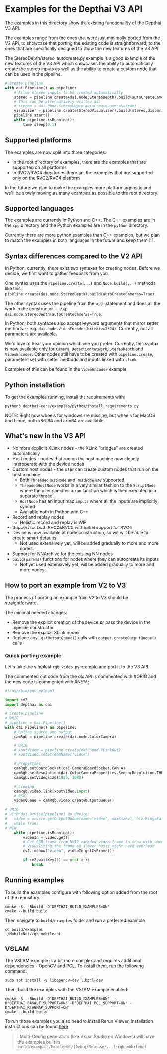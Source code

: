 # Examples for the Depthai V3 API

The examples in this directory show the existing functionality of the Depthai V3 API.

The examples range from the ones that were just minimally ported from the V2 API, to showcase that porting the existing code is straightforward,
to the ones that are specifically designed to show the new features of the V3 API.

The StereoDepth/stereo_autocreate.py example is a good example of the new features of the V3 API which showcases the ability to automatically create the stereo inputs
as well as the ability to create a custom node that can be used in the pipeline.

```python
# Create pipeline
with dai.Pipeline() as pipeline:
    # Allow stereo inputs to be created automatically
    stereo = pipeline.create(dai.node.StereoDepth).build(autoCreateCameras=True)
    # This can be alternatively written as:
    # stereo = dai.node.StereoDepth(autoCreateCameras=True)
    visualizer = pipeline.create(StereoVisualizer).build(stereo.disparity)
    pipeline.start()
    while pipeline.isRunning():
        time.sleep(0.1)
```

## Supported platforms
The examples are now split into three categories:
* In the root directory of examples, there are the examples that are supported on all platforms
* In RVC2/RVC4 directories there are the examples that are supported only on the RVC2/RVC4 platform

In the future we plan to make the examples more platform agnostic and we'll be slowly moving as many examples as possible to the root directory.

## Supported languages
The examples are currently in Python and C++. The C++ examples are in the `cpp` directory and the Python examples are in the `python` directory.

Currently there are more python examples than C++ examples, but we plan to match the examples in both languages in the future and keep them 1:1.

## Syntax differences compared to the V2 API

In Python, currently, there exist two syntaxes for creating nodes. Before we decide, we first want to gather feedback from you.

One syntax uses the `Pipeline.create(...)` and `Node.build(...)` methods like this `pipeline.create(dai.node.StereoDepth).build(autoCreateCameras=True)`.

The other syntax uses the pipeline from the `with` statement and does all the work in the constructor -- e.g. `dai.node.StereoDepth(autoCreateCameras=True`.

In Python, both syntaxes also accept keyword arguments that mirror setter methods -- e.g. `dai.node.VideoEncoder(bitrate=2*24)`. Currently, not all parameters are available.

We'd love to hear your opinion which one you prefer. Currently, this syntax is now available only for `Camera`, `DetectionNetwork`, `StereoDepth` and `VideoEncoder`. Other nodes still have to be created with `pipeline.create`, parameters set with setter methods and inputs linked with `.link`.

Examples of this can be found in the `VideoEncoder` example.

## Python installation

To get the examples running, install the requirements with:

```
python3 depthai-core/examples/python/install_requirements.py
```

NOTE: Right now wheels for windows are missing, but wheels for MacOS and Linux, both x86_64 and arm64 are available.

## What's new in the V3 API
* No more expliclit XLink nodes - the XLink "bridges" are created automatically
* Host nodes - nodes that run on the host machine now cleanly interoperate with the device nodes
* Custom host nodes - the user can create custom nodes that run on the host machine
  * Both `ThreadedHostNode` and `HostNode` are supported.
  * `ThreadedHostNode` works in a very similar fashion to the `ScriptNode` where the user specifes a `run` function which is then executed in a separate thread.
  * `HostNode` has an input map `inputs` where all the inputs are implicitly synced
  * Available both in Python and C++
* Record and replay nodes
  * Holistic record and replay is WIP
* Support for both RVC2&RVC3 with initial support for RVC4
* Device is now available at node construction, so we will be able to create smart defaults
  * Not used extensively yet, will be added gradually to more and more nodes.
* Support for NNArchive for the existing NN nodes
* `build(params)` functions for nodes where they can autocreate its inputs
  * Not yet used extensively yet, will be added gradually to more and more nodes.


## How to port an example from V2 to V3
The process of porting an example from V2 to V3 should be straightforward.

The minimal needed changes:
* Remove the explicit creation of the device **or** pass the device in the pipeline constructor
* Remove the explicit XLink nodes
* Replace any `.getOutputQueue()` calls with `output.createOutputQueue()` calls


### Quick porting example
Let's take the simplest `rgb_video.py` example and port it to the V3 API.

The commented out code from the old API is commented with #ORIG and the new code is commented with #NEW.:
```python
#!/usr/bin/env python3

import cv2
import depthai as dai

# Create pipeline
# ORIG
# pipeline = dai.Pipeline()
with dai.Pipeline() as pipeline:
    # Define source and output
    camRgb = pipeline.create(dai.node.ColorCamera)

    # ORIG
    # xoutVideo = pipeline.create(dai.node.XLinkOut)
    # xoutVideo.setStreamName("video")

    # Properties
    camRgb.setBoardSocket(dai.CameraBoardSocket.CAM_A)
    camRgb.setResolution(dai.ColorCameraProperties.SensorResolution.THE_1080_P)
    camRgb.setVideoSize(1920, 1080)

    # Linking
    camRgb.video.link(xoutVideo.input)
    # NEW
    videoQueue = camRgb.video.createOutputQueue()

# ORIG
# with dai.Device(pipeline) as device:
#   video = device.getOutputQueue(name="video", maxSize=1, blocking=False)
#   while True:
# NEW
    while pipeline.isRunning():
        videoIn = video.get()
        # Get BGR frame from NV12 encoded video frame to show with opencv
        # Visualizing the frame on slower hosts might have overhead
        cv2.imshow("video", videoIn.getCvFrame())

        if cv2.waitKey(1) == ord('q'):
            break
```


## Running examples

To build the examples configure with following option added from the root of the repository:
```
cmake -S. -Bbuild -D'DEPTHAI_BUILD_EXAMPLES=ON'
cmake --build build
```

Then navigate to `build/examples` folder and run a preferred example
```
cd build/examples
./MobileNet/rgb_mobilenet
```

## VSLAM
The VSLAM example is a bit more complex and requires additional dependencies - OpenCV and PCL. To install them, run the following command:
```
sudo apt install -y libopencv-dev libpcl-dev
```

Then, build the examples with the VSLAM example enabled:
```
cmake -S. -Bbuild -D'DEPTHAI_BUILD_EXAMPLES=ON'  -D'DEPTHAI_BASALT_SUPPORT=ON' -D'DEPTHAI_PCL_SUPPORT=ON' -D'DEPTHAI_RTABMAP_SUPPORT=ON'
cmake --build build
```
To run those examples you also need to install Rerun Viewer, installation instructions can be found [here](https://rerun.io/docs/getting-started/installing-viewer)


> ℹ️ Multi-Config generators (like Visual Studio on Windows) will have the examples built in `build/examples/MobileNet/[Debug/Release/...]/rgb_mobilenet`
